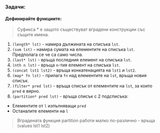 ### Задачи:
#### Дефинирайте функциите:

> Суфикса * е защото съществуват вградени конструкции със същите имена.
1. `(length* lst)` - намира дължината на списъка `lst`.
1. `(sum lst)` - намира сумата на елементите на списъка `lst`. Предполага се че са само числа.
1. `(last* lst)` - връща последния елемент на списъка `lst`.
1. `(nth n lst)` - връща `n`-тия елемент на списъка `lst`.
1. `(concat lst1 lst2)` - връща конкатенацията на `lst1` и `lst2`.
1. `(map* fn lst)` - прилага `fn` над елементите на `lst`, връща новия списък.
1. `(filter* pred lst)` - връща списък от елементите на `lst`, за които `pred` е вярно.
1. `(partition* pred lst)` - връща списък с 2 подсписъка:  
  - Елементите от `l` изпълняващи `pred`
  - Останалите елементи на `l`
> Вградената функция partition работи малко по-различно - връща (values lst1 lst2)

